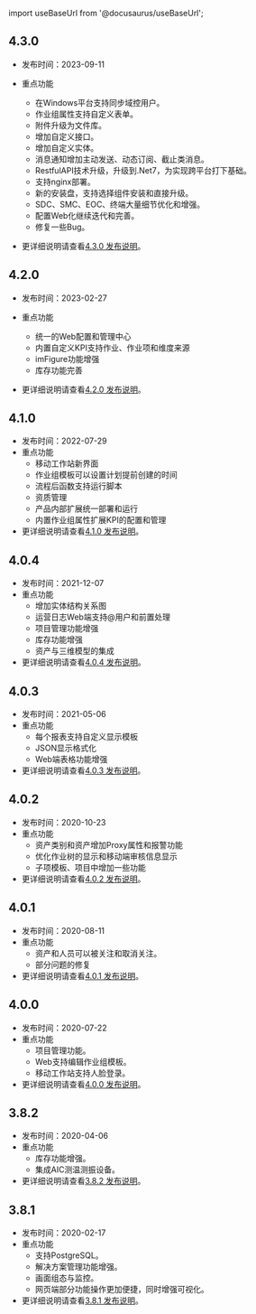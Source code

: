 
import useBaseUrl from '@docusaurus/useBaseUrl';

## 4.3.0

* 发布时间：2023-09-11
* 重点功能
  * 在Windows平台支持同步域控用户。
  * 作业组属性支持自定义表单。
  * 附件升级为文件库。
  * 增加自定义接口。
  * 增加自定义实体。
  * 消息通知增加主动发送、动态订阅、截止类消息。
  * RestfulAPI技术升级，升级到.Net7，为实现跨平台打下基础。
  * 支持nginx部署。
  * 新的安装盘，支持选择组件安装和直接升级。
  * SDC、SMC、EOC、终端大量细节优化和增强。
  * 配置Web化继续迭代和完善。
  * 修复一些Bug。

* 更详细说明请查看[4.3.0 发布说明](/发布说明/4.3.0发布说明.md)。

## 4.2.0

* 发布时间：2023-02-27
* 重点功能
  * 统一的Web配置和管理中心
  * 内置自定义KPI支持作业、作业项和维度来源
  * imFigure功能增强
  * 库存功能完善

* 更详细说明请查看[4.2.0 发布说明](/发布说明/4.2.0发布说明.md)。

## 4.1.0

* 发布时间：2022-07-29
* 重点功能
  * 移动工作站新界面
  * 作业组模板可以设置计划提前创建的时间
  * 流程后函数支持运行脚本
  * 资质管理
  * 产品内部扩展统一部署和运行
  * 内置作业组属性扩展KPI的配置和管理
* 更详细说明请查看[4.1.0 发布说明](/发布说明/4.1.0发布说明.md)。

## 4.0.4

* 发布时间：2021-12-07
* 重点功能
  * 增加实体结构关系图
  * 运营日志Web端支持@用户和前置处理
  * 项目管理功能增强
  * 库存功能增强
  * 资产与三维模型的集成
* 更详细说明请查看[4.0.4 发布说明](/发布说明/4.0.4发布说明.md)。

## 4.0.3

* 发布时间：2021-05-06
* 重点功能
  * 每个报表支持自定义显示模板
  * JSON显示格式化
  * Web端表格功能增强
* 更详细说明请查看[4.0.3 发布说明](/发布说明/4.0.3发布说明.md)。

## 4.0.2

* 发布时间：2020-10-23
* 重点功能
  * 资产类别和资产增加Proxy属性和报警功能
  * 优化作业树的显示和移动端审核信息显示
  * 子项模板、项目中增加一些功能
* 更详细说明请查看[4.0.2 发布说明](/发布说明/4.0.2发布说明.md)。  

## 4.0.1

* 发布时间：2020-08-11
* 重点功能
  * 资产和人员可以被关注和取消关注。
  * 部分问题的修复
* 更详细说明请查看[4.0.1 发布说明](/发布说明/4.0.1发布说明.md)。

## 4.0.0

* 发布时间：2020-07-22
* 重点功能
  * 项目管理功能。
  * Web支持编辑作业组模板。
  * 移动工作站支持人脸登录。
* 更详细说明请查看[4.0.0 发布说明](/发布说明/4.0.0发布说明.md)。

## 3.8.2

* 发布时间：2020-04-06
* 重点功能
  * 库存功能增强。
  * 集成AIC测温测振设备。
* 更详细说明请查看[3.8.2 发布说明](/发布说明/3.8.2发布说明.md)。

## 3.8.1

* 发布时间：2020-02-17
* 重点功能
  * 支持PostgreSQL。
  * 解决方案管理功能增强。
  * 画面组态与监控。
  * 网页端部分功能操作更加便捷，同时增强可视化。
* 更详细说明请查看[3.8.1 发布说明](/发布说明/3.8.1发布说明.md)。
